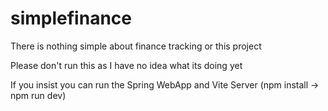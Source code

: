 # simplefinance

There is nothing simple about finance tracking or this project

Please don't run this as I have no idea what its doing yet

If you insist you can run the Spring WebApp and Vite Server (npm install -> npm run dev)
